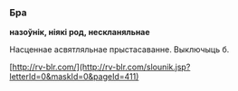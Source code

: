 ### Бра
**назоўнік, ніякі род, нескланяльнае**

Насценнае асвятляльнае прыстасаванне. Выключыць б.

<a rel="author">[http://rv-blr.com/](http://rv-blr.com/slounik.jsp?letterId=0&maskId=0&pageId=411)</a>
